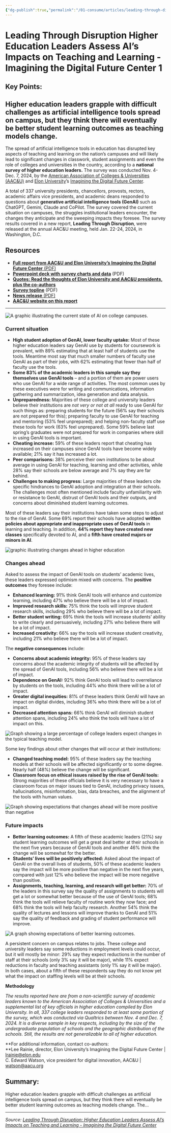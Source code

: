 ```yaml
---
{"dg-publish":true,"permalink":"/01-consume/articles/leading-through-disruption-higher-education-leaders-assess-ai-s-impacts-on-teaching-and-learning-imagining-the-digital-future-center-1/","title":"Leading Through Disruption: Higher Education Leaders Assess AI’s Impacts on Teaching and Learning - Imagining the Digital Future Center"}
---
```



# Leading Through Disruption Higher Education Leaders Assess AI’s Impacts on Teaching and Learning - Imagining the Digital Future Center 1

## Key Points:
## **Higher education leaders grapple with difficult challenges as artificial intelligence tools spread on campus, but they think there will eventually be better student learning outcomes as teaching models change**.

The spread of artificial intelligence tools in education has disrupted key aspects of teaching and learning on the nation’s campuses and will likely lead to significant changes in classwork, student assignments and even the role of colleges and universities in the country, according to a **national survey of higher education leaders.** The survey was conducted Nov. 4-Dec. 7, 2024, by the [American Association of Colleges & Universities (AAC&U)](http://aacu.org/) and [Elon University](http://www.elon.edu/)’s [Imagining the Digital Future Center](https://imaginingthedigitalfuture.org/).

A total of 337 university presidents, chancellors, provosts, rectors, academic affairs vice presidents, and academic deans responded to questions about **generative artificial intelligence tools (GenAI)** such as ChatGPT, Gemini, Claude and CoPilot. The survey covered the current situation on campuses, the struggles institutional leaders encounter, the changes they anticipate and the sweeping impacts they foresee. The survey results covered in a new report, **Leading Through Disruption**, were released at the annual AAC&U meeting, held Jan. 22-24, 2024, in Washington, D.C.

## Resources

- [**Full report from AAC&U and Elon University’s Imagining the Digital Future Center** (PDF)](https://imaginingthedigitalfuture.org/wp-content/uploads/2025/01/AI_higher_ed_Elon_AACU_report-1.pdf)
- [**Powerpoint deck with survey charts and data**](https://imaginingthedigitalfuture.org/wp-content/uploads/2025/01/ITDF-AACU-survey-findings-1_25.pdf) (PDF)
- [**Quotes: Read the thoughts of Elon University and AAC&U presidents, plus the co-author**](https://imaginingthedigitalfuture.org/collaborations/thoughts-on-the-report-leading-through-disruption/)**[s](https://imaginingthedigitalfuture.org/collaborations/thoughts-on-the-report-leading-through-disruption/)**
- **[Survey topline](https://imaginingthedigitalfuture.org/wp-content/uploads/2025/01/AI-and-Higher-Ed-Survey-Topline-1_23_25.pdf)** (PDF)
- [**News release** (PDF)](https://imaginingthedigitalfuture.org/wp-content/uploads/2025/01/AI_higher_ed_Elon_AACU_report.pdf)
- [**AAC&U website on this report**](https://www.aacu.org/research/leading-through-disruption)

---

![A graphic illustrating the current state of AI on college campuses.](https://imaginingthedigitalfuture.org/wp-content/uploads/2025/01/current-state-1024x576.jpeg)

### **Current situation**

- **High student adoption of GenAI, lower faculty uptake:** Most of these higher education leaders say GenAI use by students for coursework is prevalent, with 89% estimating that at least half of students use the tools. Meantime most say that much smaller numbers of faculty use GenAI as part of their jobs, with 62% estimating that fewer than half of faculty use the tools.
- **Some 83% of the academic leaders in this sample say they themselves use GenAI tools** – and a portion of them are power users who use GenAI for a wide range of activities. The most common uses by these executives were for writing and communications, information gathering and summarization, idea generation and data analysis.
- **Unpreparedness:** Majorities of these college and university leaders believe their institutions are *not very or not at all* ready to use GenAI for such things as: preparing students for the future (56% say their schools are not prepared for this); preparing faculty to use GenAI for teaching and mentoring (53% feel unprepared); and helping non-faculty staff use these tools for work (63% feel unprepared). Some 59% believe last spring’s graduates were not prepared for work in companies where skill in using GenAI tools is important.
- **Cheating increase:** 59% of these leaders report that cheating has increased on their campuses since GenAI tools have become widely available; 21% say it has increased a lot.
- **Peer comparisons:** 38% perceive their own institutions to be about average in using GenAI for teaching, learning and other activities, while 28% say their schools are below average and 7% say they are far behind.
- **Challenges to making progress:** Large majorities of these leaders cite specific hindrances to GenAI adoption and integration at their schools. The challenges most often mentioned include faculty unfamiliarity with or resistance to GenAI, distrust of GenAI tools and their outputs, and concerns about diminished student learning outcomes.

Most of these leaders say their institutions have taken some steps to adjust to the rise of GenAI. Some 69% report their schools have adopted **written policies about appropriate and inappropriate uses of GenAI tools** in learning and teaching. In addition, **44% report they have created new classes** specifically devoted to AI, and a **fifth have created majors or minors in AI**.

![graphic illustrating changes ahead in higher education](https://imaginingthedigitalfuture.org/wp-content/uploads/2025/01/future1-1024x576.jpeg)

### **Changes ahead**

Asked to assess the impact of GenAI tools on students’ academic lives, these leaders expressed optimism mixed with concerns. The **positive outcomes** they foresee include:

- **Enhanced learning:** 91% think GenAI tools will enhance and customize learning, including 47% who believe there will be a lot of impact.
- **Improved research skills:** 75% think the tools will improve student research skills, including 29% who believe there will be a lot of impact.
- **Better student writing:** 69% think the tools will increase students’ ability to write clearly and persuasively, including 27% who believe there will be a lot of impact.
- **Increased creativity:** 66% say the tools will increase student creativity, including 21% who believe there will be a lot of impact.

The **negative consequences** include:

- **Concerns about academic integrity:** 95% of these leaders say concerns about the academic integrity of students will be affected by the spread of GenAI tools, including 56% who believe there will be a lot of impact.
- **Dependence on GenAI:** 92% think GenAI tools will lead to overreliance by students on the tools, including 44% who think there will be a lot of impact.
- **Greater digital inequities:** 81% of these leaders think GenAI will have an impact on digital divides, including 36% who think there will be a lot of impact.
- **Decreased attention spans:** 66% think GenAI will diminish student attention spans, including 24% who think the tools will have a lot of impact on this.

![Graph showing a large percentage of college leaders expect changes in the typical teaching model.](https://imaginingthedigitalfuture.org/wp-content/uploads/2025/01/teaching-model-1024x576.jpeg)

Some key findings about other changes that will occur at their institutions:

- **Changed teaching model:** 95% of these leaders say the teaching models at their schools will be affected significantly or to some degree. Nearly half (48%) believe the change will be significant.
- **Classroom focus on ethical issues raised by the rise of GenAI tools:** Strong majorities of these officials believe it is very necessary to have a classroom focus on major issues tied to GenAI, including privacy issues, hallucinations, misinformation, bias, data breaches, and the alignment of the tools with human values.

![Graph showing expectations that changes ahead will be more positive than negative](https://imaginingthedigitalfuture.org/wp-content/uploads/2025/01/institution-future-1024x576.jpeg)

### **Future impacts**

- **Better learning outcomes:** A fifth of these academic leaders (21%) say student learning outcomes will get a great deal better at their schools in the next five years because of GenAI tools and another 46% think the change will be somewhat for the better.
- **Students’ lives will be positively affected:** Asked about the impact of GenAI on the overall lives of students, 50% of these academic leaders say the impact will be more positive than negative in the next five years, compared with just 12% who believe the impact will be more negative than positive.
- **Assignments, teaching, learning, and research will get better:** 70% of the leaders in this survey say the quality of assignments to students will get a lot or somewhat better because of the use of GenAI tools; 68% think the tools will relieve faculty of routine work they now face; and 68% think the tools will help faculty research. Another 54% think the quality of lectures and lessons will improve thanks to GenAI and 51% say the quality of feedback and grading of student performance will improve.

![A graph showing expectations of better learning outcomes.](https://imaginingthedigitalfuture.org/wp-content/uploads/2025/01/learning-outcomes-1024x576.jpeg)

A persistent concern on campus relates to jobs. These college and university leaders say some reductions in employment levels could occur, but it will mostly be minor: 29% say they expect reductions in the number of staff at their schools (only 3% say it will be major), while 11% expect reductions in faculty and teaching assistants (only 1% say it will be major). In both cases, about a fifth of these respondents say they do not know yet what the impact on staffing levels will be at their schools. 

**Methodology**

*The results reported here are from a non-scientific survey of academic leaders known to the American Association of Colleges & Universities and a supplemental list of key officials in higher education compiled by Elon University. In all, 337 college leaders responded to at least some portion of the survey, which was conducted via Qualtrics between Nov. 4 and Dec. 7, 2024. It is a diverse sample in key respects, including by the size of the undergraduate population of schools and the geographic distribution of the schools. Still, the results are not generalizable to all of higher education.*

**For additional information, contact co-authors:  
**Lee Rainie, director, Elon University’s Imagining the Digital Future Center | lrainie@elon.edu  
C. Edward Watson, vice president for digital innovation, AAC&U | watson@aacu.org

## Summary:
Higher education leaders grapple with difficult challenges as artificial intelligence tools spread on campus, but they think there will eventually be better student learning outcomes as teaching models change. The...

---

*Source: [Leading Through Disruption: Higher Education Leaders Assess AI’s Impacts on Teaching and Learning - Imagining the Digital Future Center](https://imaginingthedigitalfuture.org/collaborations/ai_higher_ed_survey_jan2025/)*
